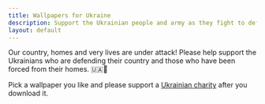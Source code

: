 ```yaml
---
title: Wallpapers for Ukraine
description: Support the Ukrainian people and army as they fight to defend their country
layout: default
---
```


Our country, homes and very lives are under attack! Please help support the Ukrainians who are defending their country and those who have been forced from their homes. 🇺🇦🌻


Pick a wallpaper you like and please support a [Ukrainian charity](/donate) after you download it. 

